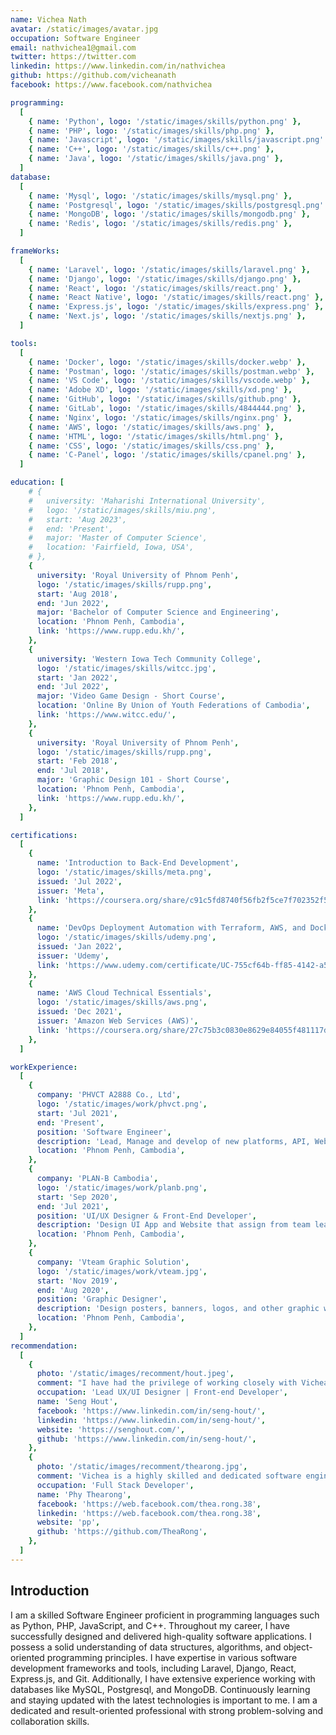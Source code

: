 ```yaml
---
name: Vichea Nath
avatar: /static/images/avatar.jpg
occupation: Software Engineer
email: nathvichea1@gmail.com
twitter: https://twitter.com
linkedin: https://www.linkedin.com/in/nathvichea
github: https://github.com/vicheanath
facebook: https://www.facebook.com/nathvichea

programming:
  [
    { name: 'Python', logo: '/static/images/skills/python.png' },
    { name: 'PHP', logo: '/static/images/skills/php.png' },
    { name: 'Javascript', logo: '/static/images/skills/javascript.png' },
    { name: 'C++', logo: '/static/images/skills/c++.png' },
    { name: 'Java', logo: '/static/images/skills/java.png' },
  ]
database:
  [
    { name: 'Mysql', logo: '/static/images/skills/mysql.png' },
    { name: 'Postgresql', logo: '/static/images/skills/postgresql.png' },
    { name: 'MongoDB', logo: '/static/images/skills/mongodb.png' },
    { name: 'Redis', logo: '/static/images/skills/redis.png' },
  ]

frameWorks:
  [
    { name: 'Laravel', logo: '/static/images/skills/laravel.png' },
    { name: 'Django', logo: '/static/images/skills/django.png' },
    { name: 'React', logo: '/static/images/skills/react.png' },
    { name: 'React Native', logo: '/static/images/skills/react.png' },
    { name: 'Express.js', logo: '/static/images/skills/express.png' },
    { name: 'Next.js', logo: '/static/images/skills/nextjs.png' },
  ]

tools:
  [
    { name: 'Docker', logo: '/static/images/skills/docker.webp' },
    { name: 'Postman', logo: '/static/images/skills/postman.webp' },
    { name: 'VS Code', logo: '/static/images/skills/vscode.webp' },
    { name: 'Adobe XD', logo: '/static/images/skills/xd.png' },
    { name: 'GitHub', logo: '/static/images/skills/github.png' },
    { name: 'GitLab', logo: '/static/images/skills/4844444.png' },
    { name: 'Nginx', logo: '/static/images/skills/nginx.png' },
    { name: 'AWS', logo: '/static/images/skills/aws.png' },
    { name: 'HTML', logo: '/static/images/skills/html.png' },
    { name: 'CSS', logo: '/static/images/skills/css.png' },
    { name: 'C-Panel', logo: '/static/images/skills/cpanel.png' },
  ]

education: [
    # {
    #   university: 'Maharishi International University',
    #   logo: '/static/images/skills/miu.png',
    #   start: 'Aug 2023',
    #   end: 'Present',
    #   major: 'Master of Computer Science',
    #   location: 'Fairfield, Iowa, USA',
    # },
    {
      university: 'Royal University of Phnom Penh',
      logo: '/static/images/skills/rupp.png',
      start: 'Aug 2018',
      end: 'Jun 2022',
      major: 'Bachelor of Computer Science and Engineering',
      location: 'Phnom Penh, Cambodia',
      link: 'https://www.rupp.edu.kh/',
    },
    {
      university: 'Western Iowa Tech Community College',
      logo: '/static/images/skills/witcc.jpg',
      start: 'Jan 2022',
      end: 'Jul 2022',
      major: 'Video Game Design - Short Course',
      location: 'Online By Union of Youth Federations of Cambodia',
      link: 'https://www.witcc.edu/',
    },
    {
      university: 'Royal University of Phnom Penh',
      logo: '/static/images/skills/rupp.png',
      start: 'Feb 2018',
      end: 'Jul 2018',
      major: 'Graphic Design 101 - Short Course',
      location: 'Phnom Penh, Cambodia',
      link: 'https://www.rupp.edu.kh/',
    },
  ]

certifications:
  [
    {
      name: 'Introduction to Back-End Development',
      logo: '/static/images/skills/meta.png',
      issued: 'Jul 2022',
      issuer: 'Meta',
      link: 'https://coursera.org/share/c91c5fd8740f56fb2f5ce7f702352f5f',
    },
    {
      name: 'DevOps Deployment Automation with Terraform, AWS, and Docker',
      logo: '/static/images/skills/udemy.png',
      issued: 'Jan 2022',
      issuer: 'Udemy',
      link: 'https://www.udemy.com/certificate/UC-755cf64b-ff85-4142-a583-8831fcae3ced/',
    },
    {
      name: 'AWS Cloud Technical Essentials',
      logo: '/static/images/skills/aws.png',
      issued: 'Dec 2021',
      issuer: 'Amazon Web Services (AWS)',
      link: 'https://coursera.org/share/27c75b3c0830e8629e84055f481117df',
    },
  ]

workExperience:
  [
    {
      company: 'PHVCT A2888 Co., Ltd',
      logo: '/static/images/work/phvct.png',
      start: 'Jul 2021',
      end: 'Present',
      position: 'Software Engineer',
      description: 'Lead, Manage and develop of new platforms, API, Web, and Mobile app.',
      location: 'Phnom Penh, Cambodia',
    },
    {
      company: 'PLAN-B Cambodia',
      logo: '/static/images/work/planb.png',
      start: 'Sep 2020',
      end: 'Jul 2021',
      position: 'UI/UX Designer & Front-End Developer',
      description: 'Design UI App and Website that assign from team leader.',
      location: 'Phnom Penh, Cambodia',
    },
    {
      company: 'Vteam Graphic Solution',
      logo: '/static/images/work/vteam.jpg',
      start: 'Nov 2019',
      end: 'Aug 2020',
      position: 'Graphic Designer',
      description: 'Design posters, banners, logos, and other graphic works.',
      location: 'Phnom Penh, Cambodia',
    },
  ]
recommendation:
  [
    {
      photo: '/static/images/recomment/hout.jpeg',
      comment: "I have had the privilege of working closely with Vichea for the past four years, and I wholeheartedly recommend him as a highly skilled and professional full-stack developer. Vichea's expertise in software engineering, spanning design, front-end development, back-end development, and DevOps, is truly impressive. He approaches his work with humility, continuously seeking opportunities to learn and grow. With his strong work ethic, attention to detail, and problem-solving abilities, Vichea consistently delivers exceptional results. I have witnessed firsthand his dedication and passion for his craft, and I am confident that he would be a valuable asset to any team or organization.",
      occupation: 'Lead UX/UI Designer | Front-end Developer',
      name: 'Seng Hout',
      facebook: 'https://www.linkedin.com/in/seng-hout/',
      linkedin: 'https://www.linkedin.com/in/seng-hout/',
      website: 'https://senghout.com/',
      github: 'https://www.linkedin.com/in/seng-hout/',
    },
    {
      photo: '/static/images/recomment/thearong.jpg',
      comment: 'Vichea is a highly skilled and dedicated software engineer who consistently delivers outstanding results. With a passion for problem-solving and a commitment to staying updated with the latest technologies, He excels in developing efficient and innovative solutions. Their exceptional collaboration and communication skills make them a valuable asset in any team. I confidently recommend He for software engineering opportunities, as their talent and drive are sure to make a significant impact.',
      occupation: 'Full Stack Developer',
      name: 'Phy Thearong',
      facebook: 'https://web.facebook.com/thea.rong.38',
      linkedin: 'https://web.facebook.com/thea.rong.38',
      website: 'pp',
      github: 'https://github.com/TheaRong',
    },
  ]
---
```


## Introduction

I am a skilled Software Engineer proficient in programming languages such as Python, PHP, JavaScript, and C++. Throughout my career, I have successfully designed and delivered high-quality software applications. I possess a solid understanding of data structures, algorithms, and object-oriented programming principles. I have expertise in various software development frameworks and tools, including Laravel, Django, React, Express.js, and Git. Additionally, I have extensive experience working with databases like MySQL, Postgresql, and MongoDB. Continuously learning and staying updated with the latest technologies is important to me. I am a dedicated and result-oriented professional with strong problem-solving and collaboration skills.
